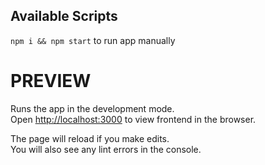 ## Available Scripts

`npm i && npm start` to run app manually

# PREVIEW

Runs the app in the development mode.\
Open [http://localhost:3000](http://localhost:3000) to view frontend in the browser.


The page will reload if you make edits.\
You will also see any lint errors in the console.
